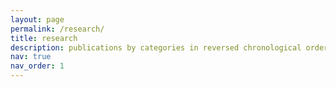 ```yaml
---
layout: page
permalink: /research/
title: research
description: publications by categories in reversed chronological order. generated by jekyll-scholar.
nav: true
nav_order: 1
---
```


